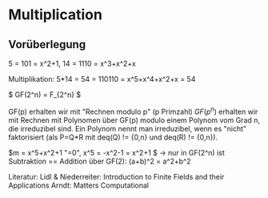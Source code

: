 # Multiplication 

## Vorüberlegung

5 = 101 = x^2+1, 14 = 1110 = x^3+x^2+x

Multiplikation: 5*14 = 54 = 110110 = x^5+x^4+x^2+x = 54

$ GF(2^n) = F_{2^n} $

GF(p) erhalten wir mit "Rechnen modulo p" (p Primzahl)
$GF(p^n)$ erhalten wir mit Rechnen mit Polynomen über GF(p) modulo einem Polynom vom Grad n, die irreduzibel sind.
Ein Polynom nennt man irreduzibel, wenn es "nicht" faktorisiert (als P=Q*R mit deq(Q) != {0,n} und deq(R) != {0,n}).

$m = x^5+x^2+1 "=0", x^5 = -x^2-1 = x^2+1 $ &rarr; nur in GF(2^n) ist Subtraktion == Addition
über GF(2): (a+b)^2 = a^2+b^2

Literatur:
Lidl & Niederreiter: Introduction to Finite Fields and their Applications
Arndt: Matters Computational
